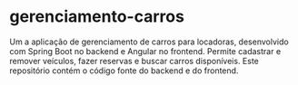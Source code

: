 # gerenciamento-carros
Um a aplicação de gerenciamento de carros para locadoras, desenvolvido com Spring Boot no backend e Angular no frontend. Permite cadastrar e remover veículos, fazer reservas e buscar carros disponíveis. Este repositório contém o código fonte do backend e do frontend.
